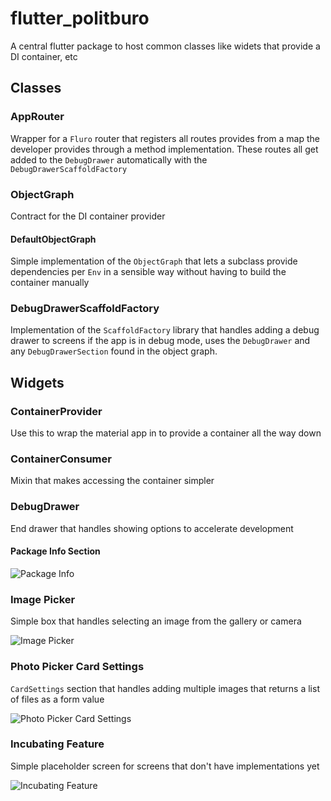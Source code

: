 # flutter_politburo

A central flutter package to host common classes like widets that provide a DI container, etc

## Classes

### AppRouter

Wrapper for a `Fluro` router that registers all routes provides from a map the developer provides through a method implementation. These routes all get added to the `DebugDrawer` automatically with the `DebugDrawerScaffoldFactory`

### ObjectGraph

Contract for the DI container provider

#### DefaultObjectGraph

Simple implementation of the `ObjectGraph` that lets a subclass provide dependencies per `Env` in a sensible way without having to build the container manually

### DebugDrawerScaffoldFactory

Implementation of the `ScaffoldFactory` library that handles adding a debug drawer to screens if the app is in debug mode, uses the `DebugDrawer` and any `DebugDrawerSection` found in the object graph.

## Widgets

### ContainerProvider

Use this to wrap the material app in to provide a container all the way down

### ContainerConsumer

Mixin that makes accessing the container simpler

### DebugDrawer

End drawer that handles showing options to accelerate development

#### Package Info Section

![Package Info](/screenshots/package_info_drawer.png?raw=true "Package Info")

### Image Picker

Simple box that handles selecting an image from the gallery or camera

![Image Picker](/screenshots/image_picker.png?raw=true "Image Picker")

### Photo Picker Card Settings

`CardSettings` section that handles adding multiple images that returns a list of files as a form value

![Photo Picker Card Settings](/screenshots/photo_picker_widget.png?raw=true "Photo Picker Card Settings")

### Incubating Feature

Simple placeholder screen for screens that don't have implementations yet

![Incubating Feature](/screenshots/incubating_feature.png?raw=true "Incubating Feature")
